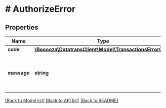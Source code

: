 # # AuthorizeError

## Properties

Name | Type | Description | Notes
------------ | ------------- | ------------- | -------------
**code** | [**\Booooza\DatatransClient\Model\TransactionsErrorCode**](TransactionsErrorCode.md) |  | [optional]
**message** | **string** | A human readable message indicating what went wrong. | [optional]

[[Back to Model list]](../../README.md#models) [[Back to API list]](../../README.md#endpoints) [[Back to README]](../../README.md)

